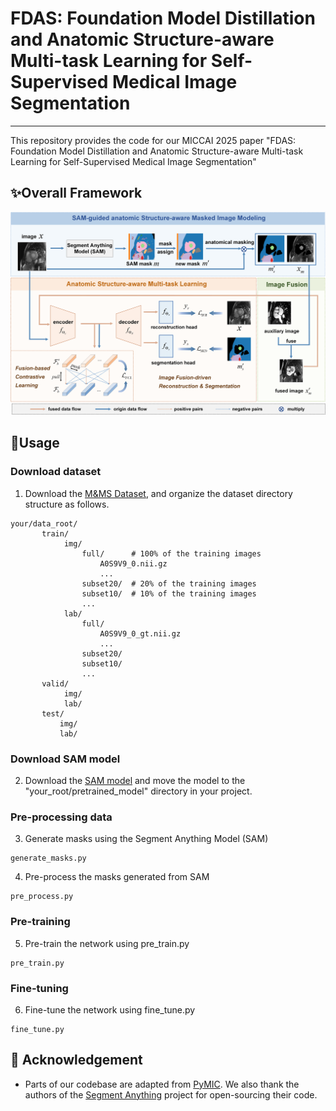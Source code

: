 # FDAS: Foundation Model Distillation and Anatomic Structure-aware Multi-task Learning for Self-Supervised Medical Image Segmentation
---
This repository provides the code for our MICCAI 2025 paper "FDAS: Foundation Model Distillation and Anatomic Structure-aware Multi-task Learning for Self-Supervised Medical Image Segmentation"


## ✨Overall Framework
![](picture/overview.png)


## 🔨Usage
### Download dataset
1. Download the [M&MS Dataset](http://www.ub.edu/mnms), and organize the dataset directory structure as follows. 
```
your/data_root/
       train/
            img/
                full/      # 100% of the training images
                    A0S9V9_0.nii.gz
                    ...
                subset20/  # 20% of the training images
                subset10/  # 10% of the training images
                ...
            lab/
                full/
                    A0S9V9_0_gt.nii.gz
                    ...
                subset20/
                subset10/
                ...
       valid/
            img/
            lab/
       test/
           img/
           lab/
```
### Download SAM model
2. Download the [SAM model](https://github.com/facebookresearch/segment-anything?tab=readme-ov-file#model-checkpoints) and move the model to the "your_root/pretrained_model" directory in your project.

### Pre-processing data
3. Generate masks using the Segment Anything Model (SAM)
```
generate_masks.py
```
4. Pre-process the masks generated from SAM
```
pre_process.py
```
### Pre-training
5. Pre-train the network using pre_train.py
```
pre_train.py
```
### Fine-tuning
6. Fine-tune the network using fine_tune.py
```
fine_tune.py
```

## 🤝 Acknowledgement
- Parts of our codebase are adapted from [PyMIC](https://github.com/HiLab-git/PyMIC.git). We also thank the authors of the [Segment Anything](https://github.com/facebookresearch/segment-anything) project for open-sourcing their code.
